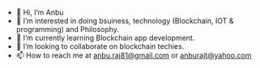 - 👋 Hi, I’m Anbu
- 👀 I’m interested in doing bsuiness, technology (Blockchain, IOT & programming) and Philosophy.
- 🌱 I’m currently learning Blockchain app development.
- 💞️ I’m looking to collaborate on blockchain techies.
- 📫 How to reach me at anbu.raj81@gmail.com or anburajt@yahoo.com


